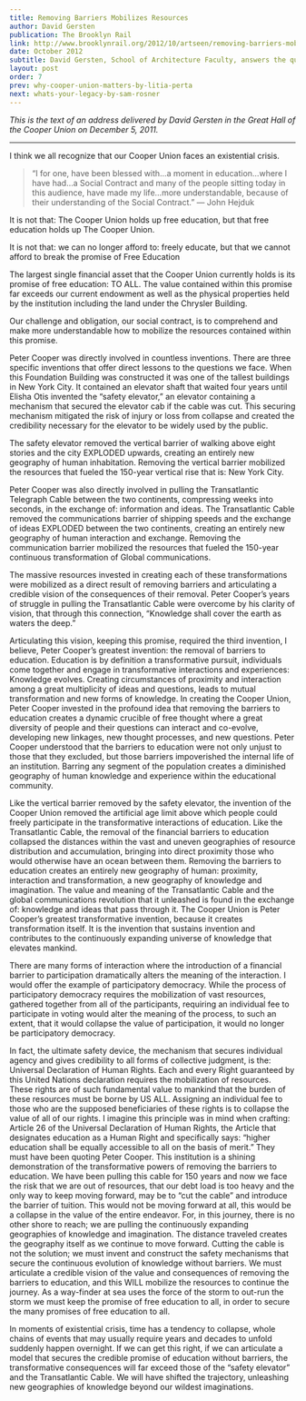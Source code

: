 ```yaml
---
title: Removing Barriers Mobilizes Resources
author: David Gersten
publication: The Brooklyn Rail
link: http://www.brooklynrail.org/2012/10/artseen/removing-barriers-mobilizes-resources
date: October 2012
subtitle: David Gersten, School of Architecture Faculty, answers the question what do elevators, undersea cables, democracy, and Cooper have in common?
layout: post
order: 7
prev: why-cooper-union-matters-by-litia-perta
next: whats-your-legacy-by-sam-rosner
---
```


_This is the text of an address delivered by David Gersten in the Great Hall of the Cooper Union on December 5, 2011._

---

I think we all recognize that our Cooper Union faces an existential crisis.

> “I for one, have been blessed with…a moment in education…where I have had…a Social Contract and many of the people sitting today in this audience, have made my life…more understandable, because of their understanding of the Social Contract.”
> — John Hejduk

It is not that: The Cooper Union holds up free education, but that free education holds up The Cooper Union.

It is not that: we can no longer afford to: freely educate, but that we cannot afford to break the promise of Free Education

The largest single financial asset that the Cooper Union currently holds is its promise of free education: TO ALL. The value contained within this promise far exceeds our current endowment as well as the physical properties held by the institution including the land under the Chrysler Building.

Our challenge and obligation, our social contract, is to comprehend and make more understandable how to mobilize the resources contained within this promise.

Peter Cooper was directly involved in countless inventions. There are three specific inventions that offer direct lessons to the questions we face. When this Foundation Building was constructed it was one of the tallest buildings in New York City. It contained an elevator shaft that waited four years until Elisha Otis invented the “safety elevator,” an elevator containing a mechanism that secured the elevator cab if the cable was cut. This securing mechanism mitigated the risk of injury or loss from collapse and created the credibility necessary for the elevator to be widely used by the public.

The safety elevator removed the vertical barrier of walking above eight stories and the city EXPLODED upwards, creating an entirely new geography of human inhabitation. Removing the vertical barrier mobilized the resources that fueled the 150-year vertical rise that is: New York City. 

Peter Cooper was also directly involved in pulling the Transatlantic Telegraph Cable between the two continents, compressing weeks into seconds, in the exchange of: information and ideas. The Transatlantic Cable removed the communications barrier of shipping speeds and the exchange of ideas EXPLODED between the two continents, creating an entirely new geography of human interaction and exchange. Removing the communication barrier mobilized the resources that fueled the 150-year continuous transformation of Global communications.

The massive resources invested in creating each of these transformations were mobilized as a direct result of removing barriers and articulating a credible vision of the consequences of their removal.
Peter Cooper’s years of struggle in pulling the Transatlantic Cable were overcome by his clarity of vision, that through this connection, “Knowledge shall cover the earth as waters the deep.”

Articulating this vision, keeping this promise, required the third invention, I believe, Peter Cooper’s greatest invention: the removal of barriers to education. Education is by definition a transformative pursuit, individuals come together and engage in transformative interactions and experiences: Knowledge evolves. Creating circumstances of proximity and interaction among a great multiplicity of ideas and questions, leads to mutual transformation and new forms of knowledge. In creating the Cooper Union, Peter Cooper invested in the profound idea that removing the barriers to education creates a dynamic crucible of free thought where a great diversity of people and their questions can interact and co-evolve, developing new linkages, new thought processes, and new questions. Peter Cooper understood that the barriers to education were not only unjust to those that they excluded, but those barriers impoverished the internal life of an institution. Barring any segment of the population creates a diminished geography of human knowledge and experience within the educational community.

Like the vertical barrier removed by the safety elevator, the invention of the Cooper Union removed the artificial age limit above which people could freely participate in the transformative interactions of education. Like the Transatlantic Cable, the removal of the financial barriers to education collapsed the distances within the vast and uneven geographies of resource distribution and accumulation, bringing into direct proximity those who would otherwise have an ocean between them. Removing the barriers to education creates an entirely new geography of human: proximity, interaction and transformation, a new geography of knowledge and imagination. The value and meaning of the Transatlantic Cable and the global communications revolution that it unleashed is found in the exchange of: knowledge and ideas that pass through it. The Cooper Union is Peter Cooper’s greatest transformative invention, because it creates transformation itself. It is the invention that sustains invention and contributes to the continuously expanding universe of knowledge that elevates mankind.

There are many forms of interaction where the introduction of a financial barrier to participation dramatically alters the meaning of the interaction. I would offer the example of participatory democracy. While the process of participatory democracy requires the mobilization of vast resources, gathered together from all of the participants, requiring an individual fee to participate in voting would alter the meaning of the process, to such an extent, that it would collapse the value of participation, it would no longer be participatory democracy.

In fact, the ultimate safety device, the mechanism that secures individual agency and gives credibility to all forms of collective judgment, is the: Universal Declaration of Human Rights. Each and every Right guaranteed by this United Nations declaration requires the mobilization of resources. These rights are of such fundamental value to mankind that the burden of these resources must be borne by US ALL. Assigning an individual fee to those who are the supposed beneficiaries of these rights is to collapse the value of all of our rights. I imagine this principle was in mind when crafting: Article 26 of the Universal Declaration of Human Rights, the Article that designates education as a Human Right and specifically says: “higher education shall be equally accessible to all on the basis of merit.” They must have been quoting Peter Cooper. 
This institution is a shining demonstration of the transformative powers of removing the barriers to education. We have been pulling this cable for 150 years and now we face the risk that we are out of resources, that our debt load is too heavy and the only way to keep moving forward, may be to “cut the cable” and introduce the barrier of tuition. This would not be moving forward at all, this would be a collapse in the value of the entire endeavor. For, in this journey, there is no other shore to reach; we are pulling the continuously expanding geographies of knowledge and imagination. The distance traveled creates the geography itself as we continue to move forward. Cutting the cable is not the solution; we must invent and construct the safety mechanisms that secure the continuous evolution of knowledge without barriers. We must articulate a credible vision of the value and consequences of removing the barriers to education, and this WILL mobilize the resources to continue the journey. As a way-finder at sea uses the force of the storm to out-run the storm we must keep the promise of free education to all, in order to secure the many promises of free education to all.

In moments of existential crisis, time has a tendency to collapse, whole chains of events that may usually require years and decades to unfold suddenly happen overnight. If we can get this right, if we can articulate a model that secures the credible promise of education without barriers, the transformative consequences will far exceed those of the “safety elevator” and the Transatlantic Cable. We will have shifted the trajectory, unleashing new geographies of knowledge beyond our wildest imaginations.